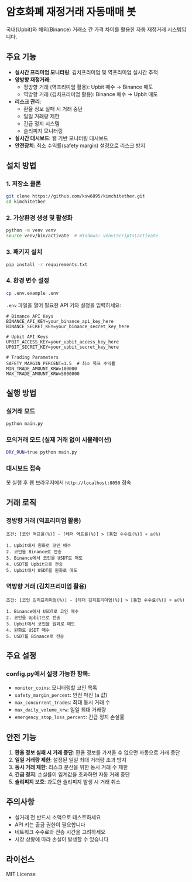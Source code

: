 # 암호화폐 재정거래 자동매매 봇

국내(Upbit)와 해외(Binance) 거래소 간 가격 차이를 활용한 자동 재정거래 시스템입니다.

## 주요 기능

- **실시간 프리미엄 모니터링**: 김치프리미엄 및 역프리미엄 실시간 추적
- **양방향 재정거래**: 
  - 정방향 거래 (역프리미엄 활용): Upbit 매수 → Binance 매도
  - 역방향 거래 (김치프리미엄 활용): Binance 매수 → Upbit 매도
- **리스크 관리**: 
  - 환율 정보 실패 시 거래 중단
  - 일일 거래량 제한
  - 긴급 정지 시스템
  - 슬리피지 모니터링
- **실시간 대시보드**: 웹 기반 모니터링 대시보드
- **안전장치**: 최소 수익률(safety margin) 설정으로 리스크 방지

## 설치 방법

### 1. 저장소 클론
```bash
git clone https://github.com/ksw6895/kimchitether.git
cd kimchitether
```

### 2. 가상환경 생성 및 활성화
```bash
python -m venv venv
source venv/bin/activate  # Windows: venv\Scripts\activate
```

### 3. 패키지 설치
```bash
pip install -r requirements.txt
```

### 4. 환경 변수 설정
```bash
cp .env.example .env
```

`.env` 파일을 열어 필요한 API 키와 설정을 입력하세요:

```env
# Binance API Keys
BINANCE_API_KEY=your_binance_api_key_here
BINANCE_SECRET_KEY=your_binance_secret_key_here

# Upbit API Keys
UPBIT_ACCESS_KEY=your_upbit_access_key_here
UPBIT_SECRET_KEY=your_upbit_secret_key_here

# Trading Parameters
SAFETY_MARGIN_PERCENT=1.5  # 최소 목표 수익률
MIN_TRADE_AMOUNT_KRW=100000
MAX_TRADE_AMOUNT_KRW=5000000
```

## 실행 방법

### 실거래 모드
```bash
python main.py
```

### 모의거래 모드 (실제 거래 없이 시뮬레이션)
```bash
DRY_RUN=true python main.py
```

### 대시보드 접속
봇 실행 후 웹 브라우저에서 `http://localhost:8050` 접속

## 거래 로직

### 정방향 거래 (역프리미엄 활용)
```
조건: [코인 역프율(%)] - [테더 역프율(%)] > [통합 수수료(%)] + a(%)

1. Upbit에서 원화로 코인 매수
2. 코인을 Binance로 전송
3. Binance에서 코인을 USDT로 매도
4. USDT를 Upbit으로 전송
5. Upbit에서 USDT를 원화로 매도
```

### 역방향 거래 (김치프리미엄 활용)
```
조건: [코인 김치프리미엄(%)] - [테더 김치프리미엄(%)] > [통합 수수료(%)] + a(%)

1. Binance에서 USDT로 코인 매수
2. 코인을 Upbit으로 전송
3. Upbit에서 코인을 원화로 매도
4. 원화로 USDT 매수
5. USDT를 Binance로 전송
```

## 주요 설정

### config.py에서 설정 가능한 항목:
- `monitor_coins`: 모니터링할 코인 목록
- `safety_margin_percent`: 안전 마진 (a 값)
- `max_concurrent_trades`: 최대 동시 거래 수
- `max_daily_volume_krw`: 일일 최대 거래량
- `emergency_stop_loss_percent`: 긴급 정지 손실률

## 안전 기능

1. **환율 정보 실패 시 거래 중단**: 환율 정보를 가져올 수 없으면 자동으로 거래 중단
2. **일일 거래량 제한**: 설정된 일일 최대 거래량 초과 방지
3. **동시 거래 제한**: 리스크 분산을 위한 동시 거래 수 제한
4. **긴급 정지**: 손실률이 임계값을 초과하면 자동 거래 중단
5. **슬리피지 보호**: 과도한 슬리피지 발생 시 거래 취소

## 주의사항

- 실거래 전 반드시 소액으로 테스트하세요
- API 키는 출금 권한이 필요합니다
- 네트워크 수수료와 전송 시간을 고려하세요
- 시장 상황에 따라 손실이 발생할 수 있습니다

## 라이선스

MIT License